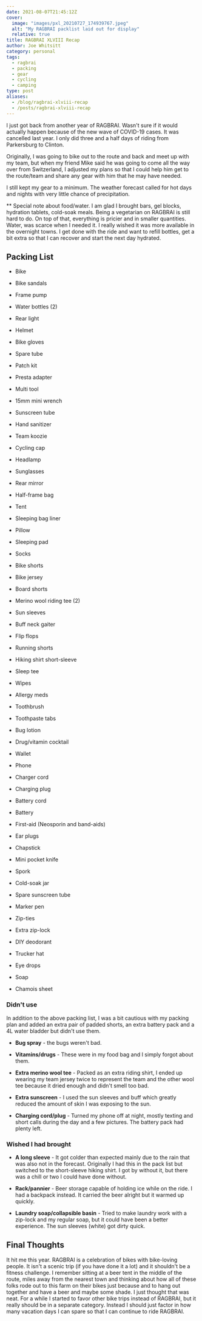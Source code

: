 ```yaml
---
date: 2021-08-07T21:45:12Z
cover:
  image: "images/pxl_20210727_174939767.jpeg"
  alt: "My RAGBRAI packlist laid out for display"
  relative: true
title: RAGBRAI XLVIII Recap
author: Joe Whitsitt
category: personal
tags: 
  - ragbrai
  - packing
  - gear
  - cycling
  - camping
type: post
aliases:
  - /blog/ragbrai-xlviii-recap
  - /posts/ragbrai-xlviii-recap
---
```


I just got back from another year of RAGBRAI. Wasn't sure if it would actually happen because of the new wave of COVID-19 cases. It was cancelled last year. I only did three and a half days of riding from Parkersburg to Clinton.

Originally, I was going to bike out to the route and back and meet up with my team, but when my friend Mike said he was going to come all the way over from Switzerland, I adjusted my plans so that I could help him get to the route/team and share any gear with him that he may have needed.

I still kept my gear to a minimum. The weather forecast called for hot days and nights with very little chance of precipitation.

\** Special note about food/water. I am glad I brought bars, gel blocks, hydration tablets, cold-soak meals. Being a vegetarian on RAGBRAI is still hard to do. On top of that, everything is pricier and in smaller quantities. Water, was scarce when I needed it. I really wished it was more available in the overnight towns. I get done with the ride and want to refill bottles, get a bit extra so that I can recover and start the next day hydrated.

## Packing List

* Bike

* Bike sandals

* Frame pump

* Water bottles (2)

* Rear light

* Helmet

* Bike gloves

* Spare tube

* Patch kit

* Presta adapter

* Multi tool

* 15mm mini wrench

* Sunscreen tube

* Hand sanitizer

* Team koozie

* Cycling cap

* Headlamp

* Sunglasses

* Rear mirror

* Half-frame bag

* Tent

* Sleeping bag liner

* Pillow

* Sleeping pad

* Socks

* Bike shorts

* Bike jersey

* Board shorts

* Merino wool riding tee (2)

* Sun sleeves

* Buff neck gaiter

* Flip flops

* Running shorts

* Hiking shirt short-sleeve

* Sleep tee

* Wipes

* Allergy meds

* Toothbrush

* Toothpaste tabs

* Bug lotion

* Drug/vitamin cocktail

* Wallet

* Phone

* Charger cord

* Charging plug

* Battery cord

* Battery

* First-aid (Neosporin and band-aids)

* Ear plugs

* Chapstick

* Mini pocket knife

* Spork

* Cold-soak jar

* Spare sunscreen tube

* Marker pen

* Zip-ties

* Extra zip-lock

* DIY deodorant

* Trucker hat

* Eye drops

* Soap

* Chamois sheet

### Didn't use

In addition to the above packing list, I was a bit cautious with my packing plan and added an extra pair of padded shorts, an extra battery pack and a 4L water bladder but didn't use them.

* **Bug spray** - the bugs weren't bad.

* **Vitamins/drugs** - These were in my food bag and I simply forgot about them.

* **Extra merino wool tee** - Packed as an extra riding shirt, I ended up wearing my team jersey twice to represent the team and the other wool tee because it dried enough and didn't smell too bad.

* **Extra sunscreen** - I used the sun sleeves and buff which greatly reduced the amount of skin I was exposing to the sun.

* **Charging cord/plug** - Turned my phone off at night, mostly texting and short calls during the day and a few pictures. The battery pack had plenty left.

### Wished I had brought

* **A long sleeve** - It got colder than expected mainly due to the rain that was also not in the forecast. Originally I had this in the pack list but switched to the short-sleeve hiking shirt. I got by without it, but there was a chill or two I could have done without.

* **Rack/pannier** - Beer storage capable of holding ice while on the ride. I had a backpack instead. It carried the beer alright but it warmed up quickly.

* **Laundry soap/collapsible basin** - Tried to make laundry work with a zip-lock and my regular soap, but it could have been a better experience. The sun sleeves (white) got dirty quick.

## Final Thoughts

It hit me this year. RAGBRAI is a celebration of bikes with bike-loving people. It isn't a scenic trip (if you have done it a lot) and it shouldn't be a fitness challenge. I remember sitting at a beer tent in the middle of the route, miles away from the nearest town and thinking about how all of these folks rode out to this farm on their bikes just because and to hang out together and have a beer and maybe some shade. I just thought that was neat. For a while I started to favor other bike trips instead of RAGBRAI, but it really should be in a separate category. Instead I should just factor in how many vacation days I can spare so that I can continue to ride RAGBRAI.
